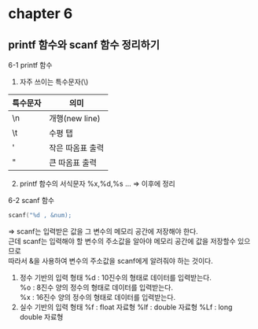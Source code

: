# chapter 6 
## printf 함수와 scanf 함수 정리하기

6-1 printf 함수
  
  1. 자주 쓰이는 특수문자(\\)

|특수문자 | 의미 |
|--------|------|
| \n     | 개행(new line) |
| \t     | 수평 탭 |
| \'| 작은 따옴표 출력|
|\"| 큰 따옴표 출력|

  2. printf 함수의 서식문자
  %x,%d,%s ... => 이후에 정리

6-2 scanf 함수
```c
scanf("%d , &num);
```
=> scanf는 입력받은 값을 그 변수의 메모리 공간에 저장해야 한다. <br> 
 근데 scanf는 입력해야 할 변수의 주소값을 알아야 메모리 공간에 값을 저장할수 있으므로 <br>
 따라서 &을 사용하여 변수의 주소값을 scanf에게 알려줘야 하는 것이다.<br>

 1. 정수 기반의 입력 형태
   %d	: 10진수의 형태로 데이터를 입력받는다.<br>
   %o : 8진수 양의 정수의 형태로 데이터를 입력받는다.<br>
   %x : 16진수 양의 정수의 형태로 데이터를 입력받는다.<br>
 2. 실수 기반의 입력 형태
   %f  : float 자료형
   %lf : double 자료형
   %Lf : long double 자료형 

